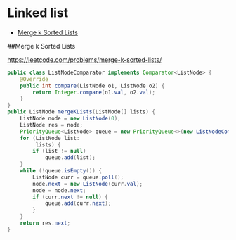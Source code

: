 # Linked list

+ [Merge k Sorted Lists](merge-k-sorted-lists)

##Merge k Sorted Lists

https://leetcode.com/problems/merge-k-sorted-lists/

```java
public class ListNodeComparator implements Comparator<ListNode> {
    @Override
    public int compare(ListNode o1, ListNode o2) {
        return Integer.compare(o1.val, o2.val);
    }
}
public ListNode mergeKLists(ListNode[] lists) {
    ListNode node = new ListNode(0);
    ListNode res = node;
    PriorityQueue<ListNode> queue = new PriorityQueue<>(new ListNodeComparator());
    for (ListNode list:
         lists) {
        if (list != null)
            queue.add(list);
    }
    while (!queue.isEmpty()) {
        ListNode curr = queue.poll();
        node.next = new ListNode(curr.val);
        node = node.next;
        if (curr.next != null) {
            queue.add(curr.next);
        }
    }
    return res.next;
}
```